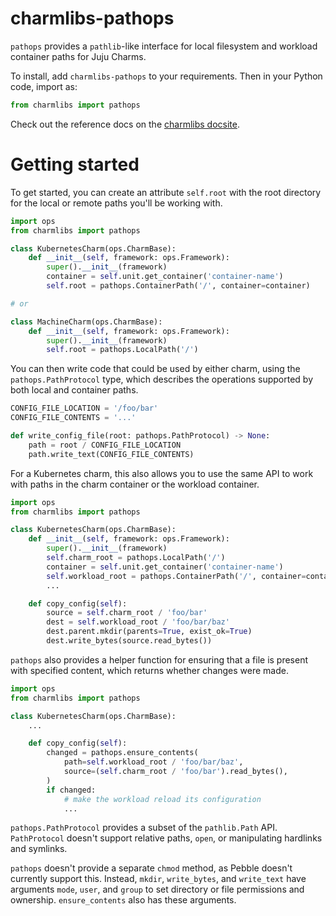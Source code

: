 # charmlibs-pathops

`pathops` provides a `pathlib`-like interface for local filesystem and workload container paths for Juju Charms.

To install, add `charmlibs-pathops` to your requirements. Then in your Python code, import as:

```py
from charmlibs import pathops
```

Check out the reference docs on the [charmlibs docsite](https://canonical-charmlibs.readthedocs-hosted.com/reference/charmlibs/pathops/).

# Getting started

To get started, you can create an attribute `self.root` with the root directory for the local or remote paths you'll be working with.

```py
import ops
from charmlibs import pathops

class KubernetesCharm(ops.CharmBase):
    def __init__(self, framework: ops.Framework):
        super().__init__(framework)
        container = self.unit.get_container('container-name')
        self.root = pathops.ContainerPath('/', container=container)

# or

class MachineCharm(ops.CharmBase):
    def __init__(self, framework: ops.Framework):
        super().__init__(framework)
        self.root = pathops.LocalPath('/')
```

You can then write code that could be used by either charm, using the `pathops.PathProtocol` type, which describes the operations supported by both local and container paths.

```py
CONFIG_FILE_LOCATION = '/foo/bar'
CONFIG_FILE_CONTENTS = '...'

def write_config_file(root: pathops.PathProtocol) -> None:
    path = root / CONFIG_FILE_LOCATION
    path.write_text(CONFIG_FILE_CONTENTS)
```

For a Kubernetes charm, this also allows you to use the same API to work with paths in the charm container or the workload container.

```py
import ops
from charmlibs import pathops

class KubernetesCharm(ops.CharmBase):
    def __init__(self, framework: ops.Framework):
        super().__init__(framework)
        self.charm_root = pathops.LocalPath('/')
        container = self.unit.get_container('container-name')
        self.workload_root = pathops.ContainerPath('/', container=container)
        ...

    def copy_config(self):
        source = self.charm_root / 'foo/bar'
        dest = self.workload_root / 'foo/bar/baz'
        dest.parent.mkdir(parents=True, exist_ok=True)
        dest.write_bytes(source.read_bytes())
```

`pathops` also provides a helper function for ensuring that a file is present with specified content, which returns whether changes were made.

```py
import ops
from charmlibs import pathops

class KubernetesCharm(ops.CharmBase):
    ...

    def copy_config(self):
        changed = pathops.ensure_contents(
            path=self.workload_root / 'foo/bar/baz',
            source=(self.charm_root / 'foo/bar').read_bytes(),
        )
        if changed:
            # make the workload reload its configuration
            ...
```

`pathops.PathProtocol` provides a subset of the `pathlib.Path` API. `PathProtocol` doesn't support relative paths, `open`, or manipulating hardlinks and symlinks.

`pathops` doesn't provide a separate `chmod` method, as Pebble doesn't currently support this. Instead, `mkdir`, `write_bytes`, and `write_text` have arguments `mode`, `user`, and `group` to set directory or file permissions and ownership. `ensure_contents` also has these arguments.
